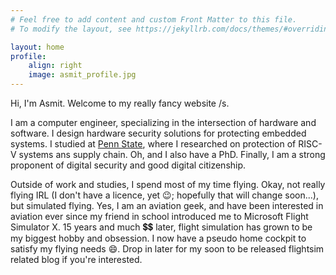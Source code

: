 ```yaml
---
# Feel free to add content and custom Front Matter to this file.
# To modify the layout, see https://jekyllrb.com/docs/themes/#overriding-theme-defaults

layout: home
profile:
    align: right
    image: asmit_profile.jpg
---
```


Hi, I'm Asmit. Welcome to my really fancy website /s. 

I am a computer engineer, specializing in the intersection of hardware and software. I design hardware security solutions for protecting embedded systems. I studied at [Penn State](https://www.eecs.psu.edu/), where I researched on protection of RISC-V systems ans supply chain. Oh, and I also have a PhD. Finally, I am a strong proponent of digital security and good digital citizenship.

Outside of work and studies, I spend most of my time flying. Okay, not really flying IRL (I don't have a licence, yet 😉; hopefully that will change soon...), but simulated flying. Yes, I am an aviation geek, and have been interested in aviation ever since my friend in school introduced me to Microsoft Flight Simulator X. 15 years and much 💲💲 later, flight simulation has grown to be my biggest hobby and obsession. I now have a pseudo home cockpit to satisfy my flying needs 😄. Drop in later for my soon to be released flightsim related blog if you're interested.
